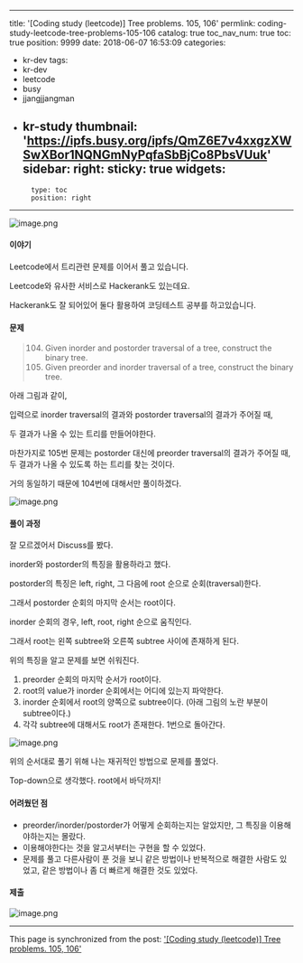 
---
title: '[Coding study (leetcode)]  Tree problems. 105, 106'
permlink: coding-study-leetcode-tree-problems-105-106
catalog: true
toc_nav_num: true
toc: true
position: 9999
date: 2018-06-07 16:53:09
categories:
- kr-dev
tags:
- kr-dev
- leetcode
- busy
- jjangjjangman
- kr-study
thumbnail: 'https://ipfs.busy.org/ipfs/QmZ6E7v4xxgzXWSwXBor1NQNGmNyPqfaSbBjCo8PbsVUuk'
sidebar:
    right:
        sticky: true
widgets:
    -
        type: toc
        position: right
---


![image.png](https://ipfs.busy.org/ipfs/QmZ6E7v4xxgzXWSwXBor1NQNGmNyPqfaSbBjCo8PbsVUuk)


#### 이야기
Leetcode에서 트리관련 문제를 이어서 풀고 있습니다.

Leetcode와 유사한 서비스로 Hackerank도 있는데요.

Hackerank도 잘 되어있어 둘다 활용하여 코딩테스트 공부를 하고있습니다.

#### 문제

> 104. Given inorder and postorder traversal of a tree, construct the binary tree.
> 105. Given preorder and inorder traversal of a tree, construct the binary tree.

아래 그림과 같이, 

입력으로 inorder traversal의 결과와 postorder traversal의 결과가 주어질 때,

두 결과가 나올 수 있는 트리를 만들어야한다.

마찬가지로 105번 문제는 postorder 대신에 preorder traversal의 결과가 주어질 때, 두 결과가 나올 수 있도록 하는 트리를 찾는 것이다.

거의 동일하기 때문에 104번에 대해서만 풀이하겠다.

![image.png](https://ipfs.busy.org/ipfs/QmbYqD5effPkRZNUAMRxYxxMUynf92dkv6w1vsYDtCMaAw)


#### 풀이 과정

잘 모르겠어서 Discuss를 봤다.

inorder와 postorder의 특징을 활용하라고 했다.

postorder의 특징은 left, right, 그 다음에 root 순으로 순회(traversal)한다.

그래서 postorder 순회의 마지막 순서는 root이다.

inorder 순회의 경우, left, root, right 순으로 움직인다.

그래서 root는 왼쪽 subtree와 오른쪽 subtree 사이에 존재하게 된다.

위의 특징을 알고 문제를 보면 쉬워진다.

1. preorder 순회의 마지막 순서가 root이다.
2. root의 value가 inorder 순회에서는 어디에 있는지 파악한다.
3. inorder 순회에서 root의 양쪽으로 subtree이다. (아래 그림의 노란 부분이 subtree이다.)
4. 각각 subtree에 대해서도 root가 존재한다. 1번으로 돌아간다.

![image.png](https://ipfs.busy.org/ipfs/QmQ3oYUydZkJyFt43soo9edkyEzkMzWh2Bbh2JhUp1rTeg)

위의 순서대로 풀기 위해 나는 재귀적인 방법으로 문제를 풀었다.

Top-down으로 생각했다. root에서 바닥까지!

#### 어려웠던 점
* preorder/inorder/postorder가 어떻게 순회하는지는 알았지만, 그 특징을 이용해야하는지는 몰랐다.
* 이용해야한다는 것을 알고서부터는 구현을 할 수 있었다.
* 문제를 풀고 다른사람이 푼 것을 보니 같은 방법이나 반복적으로 해결한 사람도 있었고, 같은 방법이나 좀 더 빠르게 해결한 것도 있었다.

#### 제출
![image.png](https://ipfs.busy.org/ipfs/QmfF5oXVQxgN9maVtkViRymNd1WkdeK6LRusjxSuXj3Lem)


- - -

This page is synchronized from the post: ['[Coding study (leetcode)]  Tree problems. 105, 106'](https://steemit.com/@jacobyu/coding-study-leetcode-tree-problems-105-106)
